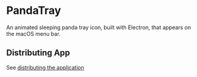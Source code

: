 # PandaTray

An animated sleeping panda tray icon, built with Electron, that appears on the
macOS menu bar.

## Distributing App

See [distributing the application](./docs/distributing%20the%20application.md)